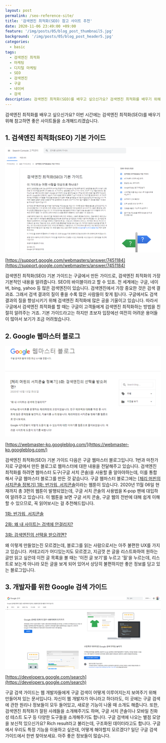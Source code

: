 ```yaml
---
layout: post
permalink: /seo-reference-site/
title: '검색엔진 최적화(SEO) 참고 사이트 추천'
date: 2020-11-06 23:49:00 +09:00
feature: '/img/posts/05/blog_post_thumbnail5.jpg'
background: '/img/posts/05/blog_post_header5.jpg'
categories:
  - basic
tags:
  - 검색엔진 최적화
  - 마케팅
  - 디지털 마케팅
  - SEO
  - 검색엔진
  - 구글
  - 네이버
  - 검색
description: 검색엔진 최적화(SEO)를 배우고 싶으신가요? 검색엔진 최적화를 배우기 위해서는 어떤 사이트를 참고해야하는지 알려드리기 위해 베스트 참고 사이트를 소개해드립니다.
---
```


검색엔진 최적화를 배우고 싶으신가요? 이번 시간에는 검색엔진 최적화(SEO)를 배우기 위해 참고하면 좋은 사이트들을 소개해드리겠습니다.

## 1. 검색엔진 최적화(SEO) 기본 가이드

![google seo](/img/posts/05/01.png)

[https://support.google.com/webmasters/answer/7451184](https://support.google.com/webmasters/answer/7451184)

검색엔진 최적화(SEO) 기본 가이드는 구글에서 만든 가이드로, 검색엔진 최적화의 가장 기본적인 내용을 알려줍니다. SEO의 바이블이라고 할 수 있죠. 전 세계에는 구글, 네이버, bing, yahoo 등 많은 검색엔진이 있습니다. 검색엔진에서 가장 중요한 것은 검색 결과죠. 그래서 검색 결과의 질이 좋을 수록 많은 사람들이 찾게 됩니다. 구글에서도 검색 결과의 질을 향상시키기 위해 검색엔진 최적화에 많은 공을 기울이고 있습니다. 따라서 구글에서 검색엔진 최적화를 할 때는 구글이 고객들에게 검색엔진 최적화하는 방법을 친절히 알려주는 거죠. 기본 가이드라고는 하지만 초보자 입장에선 여전히 어려운 용어들이 많아서 보기가 조금 어려웠습니다.

## 2. Google 웹마스터 블로그

![webmaster blog](/img/posts/05/02.png)

[https://webmaster-ko.googleblog.com/](https://webmaster-ko.googleblog.com/)

검색엔진 최적화(SEO) 기본 가이드 다음은 구글 웹마스터 블로그입니다. 1번과 마찬가지로 구글에서 만든 블로그로 웹마스터에 대한 내용을 전달해주고 있습니다. 검색엔진 최적화를 하려면 웹마스터 도구(구글 서치 콘솔)을 사용할 줄 알아야하는데, 이를 통합해서 구글 웹마스터 블로그를 만든 것 같습니다. 구글 웹마스터 블로그에는 [[체리 머핀의 서치콘솔 정복기] 1화: 반가워, 서치콘솔]([https://webmaster-ko.googleblog.com/2020/05/search-console-webtoon-ep01.html](https://webmaster-ko.googleblog.com/2020/05/search-console-webtoon-ep01.html))이라는 웹툰이 있습니다. 2020년 11월 06일 현재까지 총 3편의 웹툰이 발행되었는데, 구글 서치 콘솔의 사용법을 K-pop 팬에 대입하여 알려주고 있습니다. 이 웹툰을 보면 구글 서치 콘솔, 구글 웹의 전반에 대해 쉽게 이해할 수 있으므로, 꼭 읽어보시는 걸 추천해드립니다.

[1화: 반가워, 서치콘솔]([https://webmaster-ko.googleblog.com/2020/05/search-console-webtoon-ep01.html](https://webmaster-ko.googleblog.com/2020/05/search-console-webtoon-ep01.html))

[2화: 왜 내 사이트는 검색에 안걸리지?]([https://webmaster-ko.googleblog.com/2020/06/search-console-webtoon-ep02.html](https://webmaster-ko.googleblog.com/2020/06/search-console-webtoon-ep02.html))

[3화: 검색엔진의 선택을 받으려면?]([https://webmaster-ko.googleblog.com/2020/10/search-console-webtoon-ep03.html](https://webmaster-ko.googleblog.com/2020/10/search-console-webtoon-ep03.html))

왜 이렇게 만들었는진 모르겠는데, 블로그를 읽는 사람으로서는 아주 불편한 UX를 가지고 있습니다. 카테고리가 어디있는지도 모르겠고, 지금껏 쓴 글을 리스트화하여 원하는 글만 읽고 싶은데 이전 글 목록을 볼 때는 '이전 글 보기'를 누르고 '월'을 누르는데, 리스트로 보는게 아니라 모든 글을 보게 되어 있어서 상당히 불편하지만 좋은 정보를 담고 있는 블로그입니다.

## 3. 개발자를 위한 Google 검색 가이드

![google search guide](/img/posts/05/03.png)

[https://developers.google.com/search](https://developers.google.com/search)

구글 검색 가이드는 웹 개발자들에게 구글 검색이 어떻게 이루어지는지 보여주기 위해 만들어져 있는 문서입니다. 자신이 웹 개발자가 아니라고 하더라도, 이 곳에는 구글 검색에 관한 원리나 정보들이 모두 들어있고, 새로운 기능이 나올 때 소개도 해줍니다. 또한, 검색엔진 최적화가 잘된 사례들을 소개해주기도 하며, 구글 서치 콘솔이나 모바일 친화성 테스트 도구 등 다양한 도구들을 소개해주기도 합니다. 구글 검색에 나오는 별점 모양을 보신적 있으신가요? Rich result라고 불리는데, 구조화된 데이터라고도 합니다. 구글에서 우리도 특정 기능을 이용하고 싶은데, 어떻게 해야할지 모르겠다? 일단 구글 검색 가이드에서 한번 찾아보세요. 아주 좋은 정보들이 많습니다.